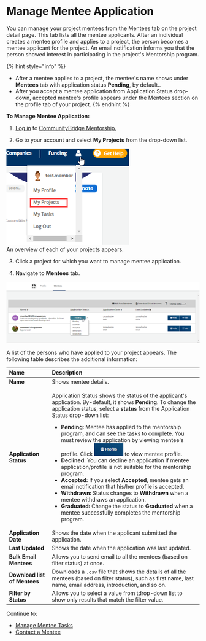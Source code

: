 # Manage Mentee Application

You can manage your project mentees from the Mentees tab on the project detail page.  This tab lists all the mentee applicants. After an individual creates a mentee profile and applies to a project, the person becomes a mentee applicant for the project. An email notification informs you that the person showed interest in participating in the project's Mentorship program. 

{% hint style="info" %}
* After a mentee applies to a project, the mentee's name shows under **Mentees** tab with application status **Pending**, by default..
* After you accept a mentee application from Application Status drop-down, accepted mentee's profile appears under the Mentees section on the profile tab of your project.
{% endhint %}

**To Manage Mentee Application:**

1. [Log in](../../../sso/sign-in/) to [CommunityBridge Mentorship.](https://people.communitybridge.org/)

2. Go to your account and select **My Projects** from the drop-down list.  
  
![](../../../.gitbook/assets/my-projects.png)  
An overview of each of your projects appears.

3. Click a project for which you want to manage mentee application.

4. Navigate to **Mentees** tab.

![Mentee Application Status](../../../.gitbook/assets/mentee-application-status%20%281%29.png)

A list of the persons who have applied to your project appears. The following table describes the additional information:

<table>
  <thead>
    <tr>
      <th style="text-align:left">Name</th>
      <th style="text-align:left">Description</th>
    </tr>
  </thead>
  <tbody>
    <tr>
      <td style="text-align:left"><b>Name</b>
      </td>
      <td style="text-align:left">Shows mentee details.</td>
    </tr>
    <tr>
      <td style="text-align:left"><b>Application Status</b>
      </td>
      <td style="text-align:left">
        <p>Application Status<b> </b>shows the status of the applicant&apos;s application.
          By-default, it shows <b>Pending</b>. To change the application status, select
          a <b>status</b> from the Application Status drop-down list:</p>
        <ul>
          <li><b>Pending: </b>Mentee has applied to the mentorship program, and can
            see the tasks to complete. You must review the application by viewing mentee&apos;s
            profile. Click
            <img src="../../../.gitbook/assets/profile-icon.png" alt/><b> </b>to view mentee profile.</li>
          <li><b>Declined:</b> You can decline an application if mentee application/profile
            is not suitable for the mentorship program.</li>
          <li><b>Accepted: </b>If you select <b>Accepted</b>, mentee gets an email notification
            that his/her profile is accepted.</li>
          <li><b>Withdrawn: </b>Status changes to <b>Withdrawn</b> when a mentee withdraws
            an application.</li>
          <li><b>Graduated: </b>Change the status to <b>Graduated </b>when a mentee successfully
            completes the mentorship program.</li>
        </ul>
      </td>
    </tr>
    <tr>
      <td style="text-align:left"><b>Application Date</b>
      </td>
      <td style="text-align:left">Shows the date when the applicant submitted the application.</td>
    </tr>
    <tr>
      <td style="text-align:left"><b>Last Updated</b>
      </td>
      <td style="text-align:left">Shows the date when the application was last updated.</td>
    </tr>
    <tr>
      <td style="text-align:left"><b>Bulk Email Mentees</b>
      </td>
      <td style="text-align:left">Allows you to send email to all the mentees (based on filter status) at
        once.</td>
    </tr>
    <tr>
      <td style="text-align:left"><b>Download list of Mentees</b>
      </td>
      <td style="text-align:left">Downloads a <code>.csv</code> file that shows the details of all the mentees
        (based on filter status), such as first name, last name, email address,
        introduction, and so on.</td>
    </tr>
    <tr>
      <td style="text-align:left"><b>Filter by Status</b>
      </td>
      <td style="text-align:left">Allows you to select a value from tdrop-down list to show only results
        that match the filter value.</td>
    </tr>
  </tbody>
</table>Continue to:

* [Manage Mentee Tasks](manage-mentee-tasks.md)
* [Contact a Mentee](contact-a-mentee.md)

